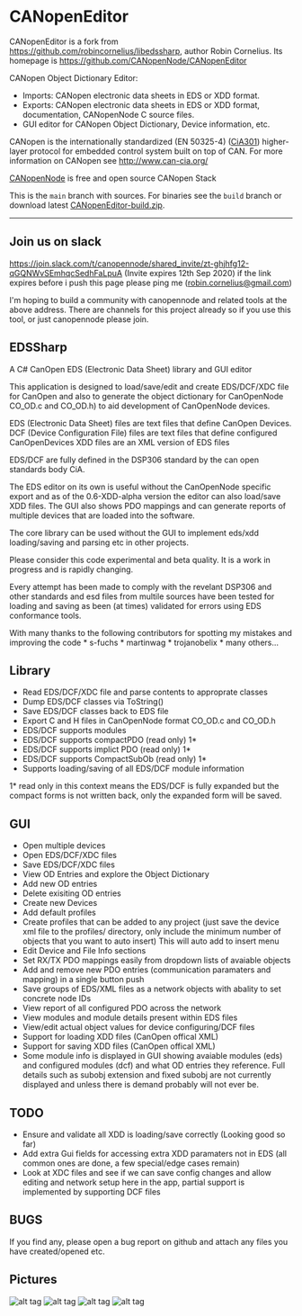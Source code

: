 CANopenEditor
=============
CANopenEditor is a fork from https://github.com/robincornelius/libedssharp, author Robin Cornelius.
Its homepage is https://github.com/CANopenNode/CANopenEditor

CANopen Object Dictionary Editor:
 - Imports: CANopen electronic data sheets in EDS or XDD format.
 - Exports: CANopen electronic data sheets in EDS or XDD format, documentation, CANopenNode C source files.
 - GUI editor for CANopen Object Dictionary, Device information, etc.

CANopen is the internationally standardized (EN 50325-4) ([CiA301](http://can-cia.org/standardization/technical-documents)) higher-layer protocol for embedded control system built on top of CAN. For more information on CANopen see http://www.can-cia.org/

[CANopenNode](https://github.com/CANopenNode/CANopenNode) is free and open source CANopen Stack

This is the `main` branch with sources. For binaries see the `build` branch or download latest [CANopenEditor-build.zip](https://github.com/CANopenNode/CANopenEditor/archive/refs/heads/build.zip).

----

Join us on slack
--------

https://join.slack.com/t/canopennode/shared_invite/zt-ghjhfg12-qGQNWvSEmhqcSedhFaLpuA
(Invite expires 12th Sep 2020) if the link expires before i push this page please ping me (robin.cornelius@gmail.com)

I'm hoping to build a community with canopennode and related tools at the above address. There are channels for this project already
so if you use this tool, or just canopennode please join.

EDSSharp
--------

A C# CanOpen EDS (Electronic Data Sheet) library and GUI editor

This application is designed to load/save/edit and create EDS/DCF/XDC file for
CanOpen and also to generate the object dictionary for CanOpenNode
CO_OD.c and CO_OD.h) to aid development of CanOpenNode devices.

EDS (Electronic Data Sheet) files are text files that define CanOpen Devices.
DCF (Device Configuration File) files are text files that define configured
CanOpenDevices XDD files are an XML version of EDS files

EDS/DCF are fully defined in the DSP306 standard by the can open standards
body CiA.

The EDS editor on its own is useful without the CanOpenNode specific export and
as of the 0.6-XDD-alpha version the editor can also load/save XDD files.
The GUI also shows PDO mappings and can generate reports
of multiple devices that are loaded into the software.

The core library can be used without the GUI to implement eds/xdd loading/saving
and parsing etc in other projects.

Please consider this code experimental and beta quality.
It is a work in progress and is rapidly changing.

Every attempt has been made to comply with the revelant DSP306 and other
standards and esd files from multile sources have been tested for loading and
saving as been (at times) validated for errors using EDS conformance tools.

With many thanks to the following contributors for spotting my mistakes and
improving the code
	* s-fuchs
	* martinwag
	* trojanobelix
	* many others...

Library
-------

* Read EDS/DCF/XDC file and parse contents to approprate classes
* Dump EDS/DCF classes via ToString()
* Save EDS/DCF classes back to EDS file
* Export C and H files in CanOpenNode format CO_OD.c and CO_OD.h
* EDS/DCF supports modules
* EDS/DCF supports compactPDO (read only) 1*
* EDS/DCF supports implict PDO (read only) 1*
* EDS/DCF supports CompactSubOb (read only) 1*
* Supports loading/saving of all EDS/DCF module information

1* read only in this context means the EDS/DCF is fully expanded but the compact
   forms is not written back, only the expanded form will be saved.

GUI
---
* Open multiple devices
* Open EDS/DCF/XDC files
* Save EDS/DCF/XDC files
* View OD Entries and explore the Object Dictionary
* Add new OD entries
* Delete exisiting OD entries
* Create new Devices
* Add default profiles
* Create profiles that can be added to any project (just save the device xml file to the profiles/
  directory, only include the minimum number of objects that you want to auto insert) This will auto add to insert menu
* Edit Device and File Info sections
* Set RX/TX PDO mappings easily from dropdown lists of avaiable objects
* Add and remove new PDO entries (communication paramaters and mapping) in a single button push
* Save groups of EDS/XML files as a network objects with abality to set concrete node IDs
* View report of all configured PDO across the network
* View modules and module details present within EDS files
* View/edit actual object values for device configuring/DCF files
* Support for loading XDD files (CanOpen offical XML)
* Support for saving XDD files (CanOpen offical XML)
* Some module info is displayed in GUI showing avaiable modules (eds) and
  configured modules (dcf) and what OD entries they reference. Full details such
  as subobj extension and fixed subobj are not currently displayed and unless
  there is demand probably will not ever be.

TODO
----

* Ensure and validate all XDD is loading/save correctly (Looking good so far)
* Add extra Gui fields for accessing extra XDD paramaters not in EDS
  (all common ones are done, a few special/edge cases remain)
* Look at XDC files and see if we can save config changes and allow editing and
  network setup here in the app, partial support is implemented by supporting
  DCF files


BUGS
----

If you find any, please open a bug report on github and attach any files you
have created/opened etc.

Pictures
--------

![alt tag](pic1.jpg)
![alt tag](pic2.jpg)
![alt tag](pic3.jpg)
![alt tag](pic4.jpg)
